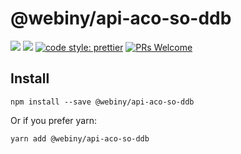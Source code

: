 # @webiny/api-aco-so-ddb

[![](https://img.shields.io/npm/dw/@webiny/api-aco-so-ddb.svg)](https://www.npmjs.com/package/@webiny/api-aco-so-ddb)
[![](https://img.shields.io/npm/v/@webiny/api-aco-so-ddb.svg)](https://www.npmjs.com/package/@webiny/api-aco-so-ddb)
[![code style: prettier](https://img.shields.io/badge/code_style-prettier-ff69b4.svg?style=flat-square)](https://github.com/prettier/prettier)
[![PRs Welcome](https://img.shields.io/badge/PRs-welcome-brightgreen.svg?style=flat-square)](http://makeapullrequest.com)

## Install

```
npm install --save @webiny/api-aco-so-ddb
```

Or if you prefer yarn:

```
yarn add @webiny/api-aco-so-ddb
```
